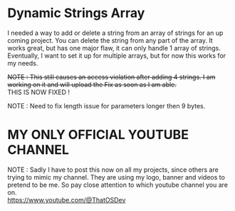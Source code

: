 # Dynamic Strings Array  
  
  
I needed a way to add or delete a string from an array of strings for an up coming project. You can delete the string from any part of the array. It works great, but has one major flaw, it can only handle 1 array of strings. Eventually, I want to set it up for multiple arrays, but for now this works for my needs.  
  
~~NOTE : This still causes an access violation after adding 4 strings. I am working on it and will upload the Fix as soon as I am able.~~  
THIS IS NOW FIXED !  

NOTE : Need to fix length issue for parameters longer then 9 bytes.  
  
    
# MY ONLY OFFICIAL YOUTUBE CHANNEL  
NOTE : Sadly I have to post this now on all my projects, since others are trying to mimic my channel. They are using my logo, banner and videos to pretend to be me. So pay close attention to which youtube channel you are on.  
https://www.youtube.com/@ThatOSDev  
  
  